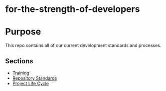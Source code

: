 # for-the-strength-of-developers

# Purpose
This repo contains all of our current development standards and processes.

## Sections

- [Training](./Introduction/overview.md)
- [Repository Standards](./resources/repositorystandards.md)
- [Project Life Cycle](./resources/projectlifecycle.md)
